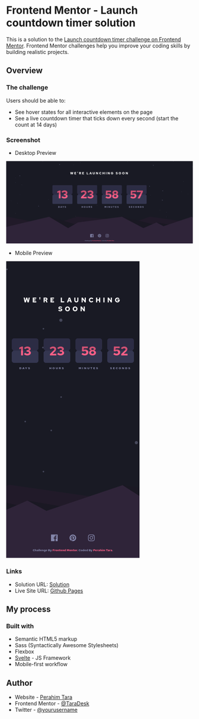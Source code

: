# Frontend Mentor - Launch countdown timer solution

This is a solution to the [Launch countdown timer challenge on Frontend Mentor](https://www.frontendmentor.io/challenges/launch-countdown-timer-N0XkGfyz-). Frontend Mentor challenges help you improve your coding skills by building realistic projects. 

## Overview

### The challenge

Users should be able to:

- See hover states for all interactive elements on the page
- See a live countdown timer that ticks down every second (start the count at 14 days)

### Screenshot

- Desktop Preview

![Design preview for the Countdown Timer coding challenge](./screenshot/Screenshot_2025-04-28_13-19-06.png)

- Mobile Preview

![Design preview for the Countdown Timer coding challenge](./screenshot/Screenshot_2025-04-28_13-21-09.png)

### Links

- Solution URL: [Solution](https://github.com/TaraDesk/code-in-practice-md/tree/main/launch-countdown-timer-main)
- Live Site URL: [Github Pages](https://taradesk.github.io/code-in-practice-md/countdown-timer/index.html)

## My process

### Built with

- Semantic HTML5 markup
- Sass (Syntactically Awesome Stylesheets)
- Flexbox
- [Svelte](https://svelte.dev/) - JS Framework
- Mobile-first workflow

## Author

- Website - [Perahim Tara](https://www.your-site.com)
- Frontend Mentor - [@TaraDesk](https://www.frontendmentor.io/profile/TaraDesk)
- Twitter - [@yourusername](https://www.twitter.com/yourusername)